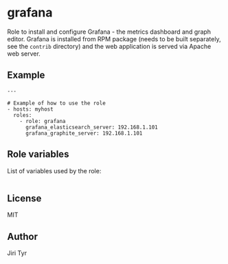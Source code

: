 grafana
=======

Role to install and configure Grafana - the metrics dashboard and graph editor.
Grafana is installed from RPM package (needs to be built separately, see the
`contrib` directory) and the web application is served via Apache web server.


Example
-------

```
---

# Example of how to use the role
- hosts: myhost
  roles:
    - role: grafana
      grafana_elasticsearch_server: 192.168.1.101
      grafana_graphite_server: 192.168.1.101
```


Role variables
--------------

List of variables used by the role:

```
```


License
-------

MIT


Author
------

Jiri Tyr
